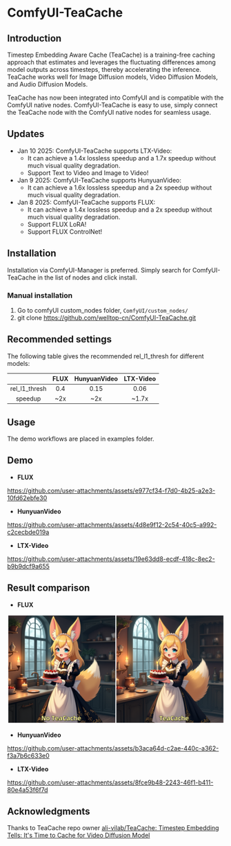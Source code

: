 # ComfyUI-TeaCache

## Introduction
Timestep Embedding Aware Cache (TeaCache) is a training-free caching approach that estimates and leverages the fluctuating differences among model outputs across timesteps, thereby accelerating the inference. TeaCache works well for Image Diffusion models, Video Diffusion Models, and Audio Diffusion Models.

TeaCache has now been integrated into ComfyUI and is compatible with the ComfyUI native nodes. ComfyUI-TeaCache is easy to use, simply connect the TeaCache node with the ComfyUI native nodes for seamless usage.

## Updates
- Jan 10 2025: ComfyUI-TeaCache supports LTX-Video:
    - It can achieve a 1.4x lossless speedup and a 1.7x speedup without much visual quality degradation.
    - Support Text to Video and Image to Video!
- Jan 9 2025: ComfyUI-TeaCache supports HunyuanVideo:
    - It can achieve a 1.6x lossless speedup and a 2x speedup without much visual quality degradation.
- Jan 8 2025: ComfyUI-TeaCache supports FLUX:
    - It can achieve a 1.4x lossless speedup and a 2x speedup without much visual quality degradation.
    - Support FLUX LoRA!
    - Support FLUX ControlNet!

## Installation
Installation via ComfyUI-Manager is preferred. Simply search for ComfyUI-TeaCache in the list of nodes and click install.
### Manual installation
1. Go to comfyUI custom_nodes folder, `ComfyUI/custom_nodes/`
2. git clone https://github.com/welltop-cn/ComfyUI-TeaCache.git

## Recommended settings
The following table gives the recommended rel_l1_thresh ​for different models:

|                       |            FLUX              |      HunyuanVideo     |       LTX-Video       |
|:---------------------:|:----------------------------:|:---------------------:|:---------------------:|
|    rel_l1_thresh      |             0.4              |         0.15          |        0.06           |
|       speedup         |             ~2x              |         ~2x           |        ~1.7x          |

## Usage
The demo workflows are placed in examples folder.

## Demo
- <p><strong>FLUX</strong></p>
https://github.com/user-attachments/assets/e977cf34-f7d0-4b25-a2e3-10fd62ebfe30

- <p><strong>HunyuanVideo</strong></p>
https://github.com/user-attachments/assets/4d8e9f12-2c54-40c5-a992-c2cecbde019a

- <p><strong>LTX-Video</strong></p>
https://github.com/user-attachments/assets/19e63dd8-ecdf-418c-8ec2-b9b9dcf9a655

## Result comparison
- <p><strong>FLUX</strong></p>
![](./assets/compare_flux.png)

- <p><strong>HunyuanVideo</strong></p>
https://github.com/user-attachments/assets/b3aca64d-c2ae-440c-a362-f3a7b6c633e0

- <p><strong>LTX-Video</strong></p>
https://github.com/user-attachments/assets/8fce9b48-2243-46f1-b411-80e4a53f6f7d

## Acknowledgments
Thanks to TeaCache repo owner [ali-vilab/TeaCache: Timestep Embedding Tells: It's Time to Cache for Video Diffusion Model](https://github.com/ali-vilab/TeaCache)
